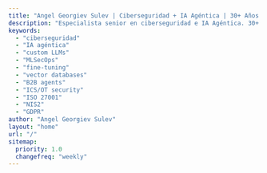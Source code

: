 ```yaml
---
title: "Angel Georgiev Sulev | Ciberseguridad + IA Agéntica | 30+ Años Innovando"
description: "Especialista senior en ciberseguridad e IA Agéntica. 30+ años transformando seguridad en ventaja competitiva con Custom LLMs, MLSecOps y B2B Agents para empresas visionarias."
keywords: 
  - "ciberseguridad"
  - "IA agéntica" 
  - "custom LLMs"
  - "MLSecOps"
  - "fine-tuning"
  - "vector databases"
  - "B2B agents"
  - "ICS/OT security"
  - "ISO 27001"
  - "NIS2"
  - "GDPR"
author: "Angel Georgiev Sulev"
layout: "home"
url: "/"
sitemap:
  priority: 1.0
  changefreq: "weekly"
---
```



